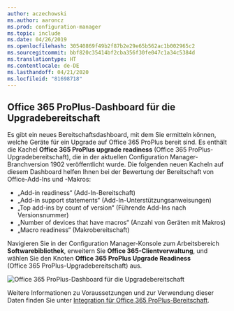 ```yaml
---
author: aczechowski
ms.author: aaroncz
ms.prod: configuration-manager
ms.topic: include
ms.date: 04/26/2019
ms.openlocfilehash: 30540869f49b2f87b2e29e65b562ac1b002965c2
ms.sourcegitcommit: bbf820c35414bf2cba356f30fe047c1a34c5384d
ms.translationtype: HT
ms.contentlocale: de-DE
ms.lasthandoff: 04/21/2020
ms.locfileid: "81698718"
---
```

## <a name="office-365-proplus-upgrade-readiness-dashboard"></a><a name="bkmk_o365"></a> Office 365 ProPlus-Dashboard für die Upgradebereitschaft

<!--4021125-->
Es gibt ein neues Bereitschaftsdashboard, mit dem Sie ermitteln können, welche Geräte für ein Upgrade auf Office 365 ProPlus bereit sind. Es enthält die Kachel **Office 365 ProPlus upgrade readiness** (Office 365 ProPlus-Upgradebereitschaft), die in der aktuellen Configuration Manager-Branchversion 1902 veröffentlicht wurde. Die folgenden neuen Kacheln auf diesem Dashboard helfen Ihnen bei der Bewertung der Bereitschaft von Office-Add-Ins und -Makros:

- „Add-in readiness“ (Add-In-Bereitschaft)
- „Add-in support statements“ (Add-In-Unterstützungsanweisungen)
- „Top add-ins by count of version“ (Führende Add-Ins nach Versionsnummer)
- „Number of devices that have macros“ (Anzahl von Geräten mit Makros)
- „Macro readiness“ (Makrobereitschaft)

Navigieren Sie in der Configuration Manager-Konsole zum Arbeitsbereich **Softwarebibliothek**, erweitern Sie **Office 365-Clientverwaltung**, und wählen Sie den Knoten **Office 365 ProPlus Upgrade Readiness** (Office 365 ProPlus-Upgradebereitschaft) aus.

![Office 365 ProPlus-Dashboard für die Upgradebereitschaft](../../media/4021125-o365-dashboard.png)

Weitere Informationen zu Voraussetzungen und zur Verwendung dieser Daten finden Sie unter [Integration für Office 365 ProPlus-Bereitschaft](https://docs.microsoft.com/sccm/sum/deploy-use/office-365-dashboard#bkmk_o365_readiness).
